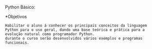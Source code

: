 Python Básico:

*Objetivos

    Habilitar o aluno á conhecer os principais conceitos da linguagem Python para o uso geral, dando uma base teórica e prática para a evolução natural como programador Python.
    durante o curso serão desenvolvidos vários exemplos e programas funcionais.